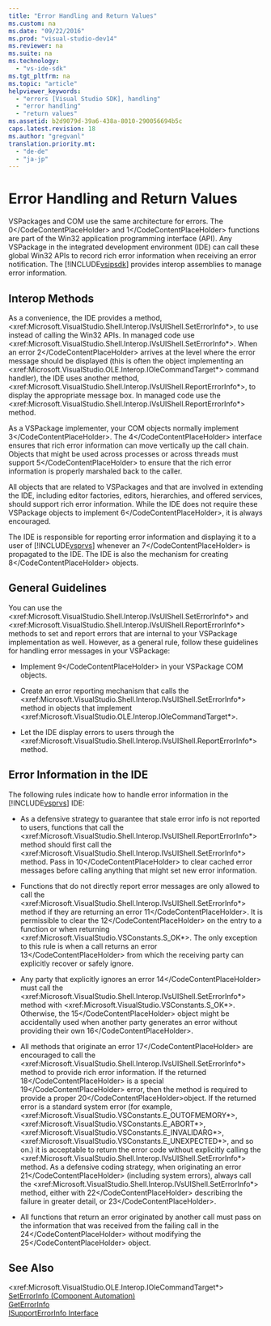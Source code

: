 ```yaml
---
title: "Error Handling and Return Values"
ms.custom: na
ms.date: "09/22/2016"
ms.prod: "visual-studio-dev14"
ms.reviewer: na
ms.suite: na
ms.technology: 
  - "vs-ide-sdk"
ms.tgt_pltfrm: na
ms.topic: "article"
helpviewer_keywords: 
  - "errors [Visual Studio SDK], handling"
  - "error handling"
  - "return values"
ms.assetid: b2d9079d-39a6-438a-8010-290056694b5c
caps.latest.revision: 18
ms.author: "gregvanl"
translation.priority.mt: 
  - "de-de"
  - "ja-jp"
---
```

# Error Handling and Return Values
VSPackages and COM use the same architecture for errors. The <CodeContentPlaceHolder>0\</CodeContentPlaceHolder> and <CodeContentPlaceHolder>1\</CodeContentPlaceHolder> functions are part of the Win32 application programming interface (API). Any VSPackage in the integrated development environment (IDE) can call these global Win32 APIs to record rich error information when receiving an error notification. The [!INCLUDE[vsipsdk](../vs140/includes/vsipsdk_md.md)] provides interop assemblies to manage error information.  
  
## Interop Methods  
 As a convenience, the IDE provides a method, \<xref:Microsoft.VisualStudio.Shell.Interop.IVsUIShell.SetErrorInfo*>, to use instead of calling the Win32 APIs. In managed code use \<xref:Microsoft.VisualStudio.Shell.Interop.IVsUIShell.SetErrorInfo*>. When an error <CodeContentPlaceHolder>2\</CodeContentPlaceHolder> arrives at the level where the error message should be displayed (this is often the object implementing an \<xref:Microsoft.VisualStudio.OLE.Interop.IOleCommandTarget*> command handler), the IDE uses another method, \<xref:Microsoft.VisualStudio.Shell.Interop.IVsUIShell.ReportErrorInfo*>, to display the appropriate message box. In managed code use the \<xref:Microsoft.VisualStudio.Shell.Interop.IVsUIShell.ReportErrorInfo*> method.  
  
 As a VSPackage implementer, your COM objects normally implement <CodeContentPlaceHolder>3\</CodeContentPlaceHolder>. The <CodeContentPlaceHolder>4\</CodeContentPlaceHolder> interface ensures that rich error information can move vertically up the call chain. Objects that might be used across processes or across threads must support <CodeContentPlaceHolder>5\</CodeContentPlaceHolder> to ensure that the rich error information is properly marshaled back to the caller.  
  
 All objects that are related to VSPackages and that are involved in extending the IDE, including editor factories, editors, hierarchies, and offered services, should support rich error information. While the IDE does not require these VSPackage objects to implement <CodeContentPlaceHolder>6\</CodeContentPlaceHolder>, it is always encouraged.  
  
 The IDE is responsible for reporting error information and displaying it to a user of [!INCLUDE[vsprvs](../vs140/includes/vsprvs_md.md)] whenever an <CodeContentPlaceHolder>7\</CodeContentPlaceHolder> is propagated to the IDE. The IDE is also the mechanism for creating <CodeContentPlaceHolder>8\</CodeContentPlaceHolder> objects.  
  
## General Guidelines  
 You can use the \<xref:Microsoft.VisualStudio.Shell.Interop.IVsUIShell.SetErrorInfo*> and \<xref:Microsoft.VisualStudio.Shell.Interop.IVsUIShell.ReportErrorInfo*> methods to set and report errors that are internal to your VSPackage implementation as well. However, as a general rule, follow these guidelines for handling error messages in your VSPackage:  
  
-   Implement <CodeContentPlaceHolder>9\</CodeContentPlaceHolder> in your VSPackage COM objects.  
  
-   Create an error reporting mechanism that calls the \<xref:Microsoft.VisualStudio.Shell.Interop.IVsUIShell.SetErrorInfo*> method in objects that implement \<xref:Microsoft.VisualStudio.OLE.Interop.IOleCommandTarget*>.  
  
-   Let the IDE display errors to users through the \<xref:Microsoft.VisualStudio.Shell.Interop.IVsUIShell.ReportErrorInfo*> method.  
  
## Error Information in the IDE  
 The following rules indicate how to handle error information in the [!INCLUDE[vsprvs](../vs140/includes/vsprvs_md.md)] IDE:  
  
-   As a defensive strategy to guarantee that stale error info is not reported to users, functions that call the \<xref:Microsoft.VisualStudio.Shell.Interop.IVsUIShell.ReportErrorInfo*> method should first call the \<xref:Microsoft.VisualStudio.Shell.Interop.IVsUIShell.SetErrorInfo*> method. Pass in <CodeContentPlaceHolder>10\</CodeContentPlaceHolder> to clear cached error messages before calling anything that might set new error information.  
  
-   Functions that do not directly report error messages are only allowed to call the \<xref:Microsoft.VisualStudio.Shell.Interop.IVsUIShell.SetErrorInfo*> method if they are returning an error <CodeContentPlaceHolder>11\</CodeContentPlaceHolder>. It is permissible to clear the <CodeContentPlaceHolder>12\</CodeContentPlaceHolder> on the entry to a function or when returning \<xref:Microsoft.VisualStudio.VSConstants.S_OK*>. The only exception to this rule is when a call returns an error <CodeContentPlaceHolder>13\</CodeContentPlaceHolder> from which the receiving party can explicitly recover or safely ignore.  
  
-   Any party that explicitly ignores an error <CodeContentPlaceHolder>14\</CodeContentPlaceHolder> must call the \<xref:Microsoft.VisualStudio.Shell.Interop.IVsUIShell.SetErrorInfo*> method with \<xref:Microsoft.VisualStudio.VSConstants.S_OK*>. Otherwise, the <CodeContentPlaceHolder>15\</CodeContentPlaceHolder> object might be accidentally used when another party generates an error without providing their own <CodeContentPlaceHolder>16\</CodeContentPlaceHolder>.  
  
-   All methods that originate an error <CodeContentPlaceHolder>17\</CodeContentPlaceHolder> are encouraged to call the \<xref:Microsoft.VisualStudio.Shell.Interop.IVsUIShell.SetErrorInfo*> method to provide rich error information. If the returned <CodeContentPlaceHolder>18\</CodeContentPlaceHolder> is a special <CodeContentPlaceHolder>19\</CodeContentPlaceHolder> error, then the method is required to provide a proper <CodeContentPlaceHolder>20\</CodeContentPlaceHolder>object. If the returned error is a standard system error (for example, \<xref:Microsoft.VisualStudio.VSConstants.E_OUTOFMEMORY*>, \<xref:Microsoft.VisualStudio.VSConstants.E_ABORT*>, \<xref:Microsoft.VisualStudio.VSConstants.E_INVALIDARG*>, \<xref:Microsoft.VisualStudio.VSConstants.E_UNEXPECTED*>, and so on.) it is acceptable to return the error code without explicitly calling the \<xref:Microsoft.VisualStudio.Shell.Interop.IVsUIShell.SetErrorInfo*> method. As a defensive coding strategy, when originating an error <CodeContentPlaceHolder>21\</CodeContentPlaceHolder> (including system errors), always call the \<xref:Microsoft.VisualStudio.Shell.Interop.IVsUIShell.SetErrorInfo*> method, either with <CodeContentPlaceHolder>22\</CodeContentPlaceHolder> describing the failure in greater detail, or <CodeContentPlaceHolder>23\</CodeContentPlaceHolder>.  
  
-   All functions that return an error originated by another call must pass on the information that was received from the failing call in the <CodeContentPlaceHolder>24\</CodeContentPlaceHolder> without modifying the <CodeContentPlaceHolder>25\</CodeContentPlaceHolder> object.  
  
## See Also  
 \<xref:Microsoft.VisualStudio.OLE.Interop.IOleCommandTarget*>   
 [SetErrorInfo (Component Automation)](assetId:///8eaacfac-fc37-4eaa-870b-10b99d598d66)   
 [GetErrorInfo](assetId:///03317526-8c4f-4173-bc10-110c8112676a)   
 [ISupportErrorInfo Interface](assetId:///42d33066-36b4-4a5b-aa5d-46682e560f32)